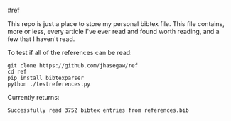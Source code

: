 #ref

This repo is just a place to store my personal bibtex file.
This file contains, more or less, every article I've ever read and
found worth reading, and a few that I haven't read. 

To test if all of the references can be read:

    git clone https://github.com/jhasegaw/ref
    cd ref
    pip install bibtexparser
    python ./testreferences.py

Currently returns:

    Successfully read 3752 bibtex entries from references.bib
    

